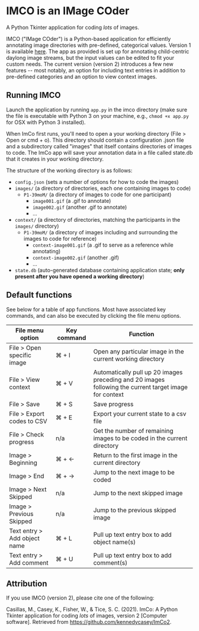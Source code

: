 # IMCO is an IMage COder

A Python Tkinter application for coding _lots_ of images.

IMCO ("IMage COder") is a Python-based application for efficiently annotating image directories with pre-defined, categorical values. Version 1 is available [here](https://github.com/marisacasillas/ImCo). The app as provided is set up for annotating child-centric daylong image streams, but the input values can be edited to fit your custom needs. The current version (version 2) introduces a few new features -- most notably, an option for including text entries in addition to pre-defined categories and an option to view context images.

## Running IMCO
Launch the application by running `app.py` in the imco directory (make sure the file is executable with Python 3 on your machine, e.g., `chmod +x app.py` for OSX with Python 3 installed).

When ImCo first runs, you'll need to open a your working directory (File > Open or cmd + o). This directory should contain a configuration .json file and a subdirectory called "images" that itself contains directories of images to code. The ImCo app will save your annotation data in a file called state.db that it creates in your working directory.

The structure of the working directory is as follows:

* `config.json` (sets a number of options for how to code the images)
* `images/` (a directory of directories, each one containing images to code)
  * `P1-39moM/` (a directory of images to code for one participant)
    *  `image001.gif` (a .gif to annotate)
    *  `image002.gif` (another .gif to annotate)
    *  ...
* `context/` (a directory of directories, matching the participants in the `images/` directory)
  * `P1-39moM/` (a directory of images including and surrounding the images to code for reference)
    *  `context-image001.gif` (a .gif to serve as a reference while annotating)
    *  `context-image002.gif` (another .gif)
    *  ...
* `state.db` (auto-generated database containing application state; **only present after you have opened a working directory**)


## Default functions
See below for a table of app functions. Most have associated key commands, and can also be executed by clicking the file menu options.

| File menu option | Key command | Function |
| --- | --- | --- |
| File > Open specific image | ⌘ + I | Open any particular image in the current working directory |
| File > View context | ⌘ + V | Automatically pull up 20 images preceding and 20 images following the current target image for context |
| File > Save | ⌘ + S | Save progress |
| File > Export codes to CSV | ⌘ + E | Export your current state to a csv file |
| File > Check progress | n/a | Get the number of remaining images to be coded in the current directory |
| Image > Beginning | ⌘ + &#8592; | Return to the first image in the current directory | 
| Image > End | ⌘ + &#8594; | Jump to the next image to be coded | 
| Image > Next Skipped | n/a | Jump to the next skipped image | 
| Image > Previous Skipped | n/a | Jump to the previous skipped image |
| Text entry > Add object name | ⌘ + L | Pull up text entry box to add object name(s) | 
| Text entry > Add comment | ⌘ + U | Pull up text entry box to add comment(s) |

## Attribution
If you use IMCO (version 2), please cite one of the following:

Casillas, M., Casey, K., Fisher, W., & Tice, S. C. (2021). ImCo: A Python Tkinter application for coding _lots_ of images, version 2 [Computer software]. Retrieved from https://github.com/kennedycasey/ImCo2.

